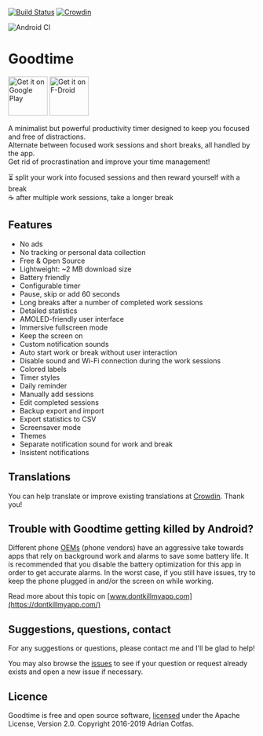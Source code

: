 [![Build Status](https://travis-ci.org/adrcotfas/Goodtime.svg?branch=master)](https://travis-ci.org/adrcotfas/Goodtime) [![Crowdin](https://d322cqt584bo4o.cloudfront.net/goodtime/localized.svg)](https://crowdin.com/project/goodtime)

![Android CI](https://github.com/anonymity12/Goodtime/workflows/Android%20CI/badge.svg)

# Goodtime
[<img src="https://play.google.com/intl/en_us/badges/static/images/badges/en_badge_web_generic.png"
    alt="Get it on Google Play"
    height="80">](https://play.google.com/store/apps/details?id=com.apps.adrcotfas.goodtime&utm_source=global_co&utm_medium=prtnr&utm_content=Mar2515&utm_campaign=PartBadge&pcampaignid=MKT-Other-global-all-co-prtnr-py-PartBadge-Mar2515-1)
[<img src="https://fdroid.gitlab.io/artwork/badge/get-it-on.png"
    alt="Get it on F-Droid"
    height="80">](https://f-droid.org/packages/com.apps.adrcotfas.goodtime)

A minimalist but powerful productivity timer designed to keep you focused and free of distractions.  
Alternate between focused work sessions and short breaks, all handled by the app.  
Get rid of procrastination and improve your time management!  

⏳ split your work into focused sessions and then reward yourself with a break  
☕ after multiple work sessions, take a longer break

## Features
- No ads
- No tracking or personal data collection
- Free & Open Source
- Lightweight: ~2 MB download size
- Battery friendly
- Configurable timer
- Pause, skip or add 60 seconds
- Long breaks after a number of completed work sessions
- Detailed statistics
- AMOLED-friendly user interface
- Immersive fullscreen mode
- Keep the screen on
- Custom notification sounds
- Auto start work or break without user interaction
- Disable sound and Wi-Fi connection during the work sessions
- Colored labels
- Timer styles
- Daily reminder
- Manually add sessions
- Edit completed sessions
- Backup export and import
- Export statistics to CSV
- Screensaver mode
- Themes
- Separate notification sound for work and break
- Insistent notifications

## Translations
You can help translate or improve existing translations at [Crowdin](https://crowdin.com/project/goodtime). Thank you!

## Trouble with Goodtime getting killed by Android?
Different phone [OEMs](https://en.wikipedia.org/wiki/Original_equipment_manufacturer) (phone vendors) have an aggressive take towards apps that rely on background work and alarms to save some battery life.
It is recommended that you disable the battery optimization for this app in order to get accurate alarms.
In the worst case, if you still have issues, try to keep the phone plugged in and/or the screen on while working.

Read more about this topic on [www.dontkillmyapp.com](https://dontkillmyapp.com/)

## Suggestions, questions, contact
For any suggestions or questions, please contact me and I'll be glad to help!

You may also browse the [issues](https://github.com/adrcotfas/Goodtime/issues) to see if your question or request already exists and open a new issue if necessary.

## Licence
Goodtime is free and open source software, [licensed](https://github.com/adrcotfas/Goodtime/blob/master/LICENCE.md) under the Apache License, Version 2.0.
Copyright 2016-2019 Adrian Cotfas.
